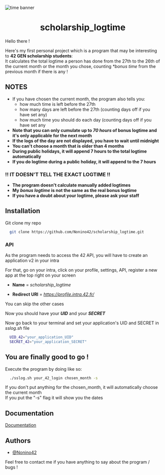 ![time banner](https://kiwiorthoticservices.com/wp-content/uploads/saving-time-banner.jpg)

<h1 align="center">scholarship_logtime</h1>

Hello there !

Here's my first personal project which is a program that may be interesting to **42 GEN scholarship students**:  
It calculates the total logtime a person has done from the 27th to the 26th of the current month or the month you chose, counting _*bonus time_ from the previous month if there is any !   

## NOTES
   -  If you have chosen the current month, the program also tells you:
      - how much time is left before the 27th
      - how many days are left before the 27th (counting days off if you have set any)
      - how much time you should do each day (counting days off if you have set any
   - **Note that you can only cumulate up to _70 hours_ of bonus logtime and it's only applicable for the next month**
   - **If the logs of the day are not displayed, you have to wait until midnight**
   - **You can't choose a month that is older than 4 months**
   - **During public holidays, it will append 7 hours to the total logtime automatically**
   - **If you do logtime during a public holiday, it will append to the 7 hours**
   
### !! IT DOESN'T TELL THE EXACT LOGTIME !!
   - **The program doesn't calculate manually added logtimes**
   - **My _bonus logtime_ is not the same as the real bonus logtime**
   - **If you have a doubt about your logtime, please ask your staff**

## Installation

Git clone my repo

```bash
  git clone https://github.com/Nonino42/scholarship_logtime.git
```

### API

As the program needs to access the 42 API, you will have to create an application v2 in your intra

For that, go on your intra, click on your profile, settings, API, register a new app at the top right on your screen

- **Name** = _scholarship_logtime_

- **Redirect URI** = _https://profile.intra.42.fr/_

You can skip the other cases

Now you should have your **_UID_** and your **_SECRET_**

Now go back to your terminal and set your application's UID and SECRET in _sslog.sh_ file

```bash
  UID_42="your_application_UID"
  SECRET_42="your_application_SECRET"
```
## You are finally good to go !

Execute the program by doing like so:

```bash
  ./sslog.sh your_42_login chosen_month -s
```

If you don't put anything for the chosen_month, it will automatically choose the current month  
If you put the "-s" flag it will show you the dates

## Documentation

[Documentation](https://api.intra.42.fr/apidoc/guides/getting_started)


## Authors

- [@Nonino42](https://www.github.com/Nonino42)

Feel free to contact me if you have anything to say about the program / bugs !
